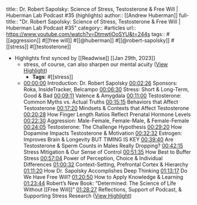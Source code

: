 title:: Dr. Robert Sapolsky: Science of Stress, Testosterone & Free Will | Huberman Lab Podcast #35 (highlights)
author:: [[Andrew Huberman]]
full-title:: "Dr. Robert Sapolsky: Science of Stress, Testosterone & Free Will | Huberman Lab Podcast \#35"
category:: #articles
url:: https://www.youtube.com/watch?v=DtmwtjOoSYU&t=244s
tags:: #[[aggression]] #[[free will]] #[[@huberman]] #[[@robert-sapolsky]] #[[stress]] #[[testosterone]]

- Highlights first synced by [[Readwise]] [[Jan 29th, 2023]]
	- stress, of course, can also sharpen our mental acuity ([View Highlight](https://read.readwise.io/read/01gqvjpakxc5v3p7wmhgwzhrra))
		- **Tags**: #[[stress]]
	- [00:00:00](https://www.youtube.com/watch?v=DtmwtjOoSYU&t=0s) Introduction: Dr. Robert Sapolsky [00:02:26](https://www.youtube.com/watch?v=DtmwtjOoSYU&t=146s) Sponsors: Roka, InsideTracker, Belcampo [00:06:30](https://www.youtube.com/watch?v=DtmwtjOoSYU&t=390s) Stress: Short & Long-Term, Good & Bad [00:09:11](https://www.youtube.com/watch?v=DtmwtjOoSYU&t=551s) Valence & Amygdala [00:11:00](https://www.youtube.com/watch?v=DtmwtjOoSYU&t=660s) Testosterone: Common Myths vs. Actual Truths [00:15:15](https://www.youtube.com/watch?v=DtmwtjOoSYU&t=915s) Behaviors that Affect Testosterone [00:17:20](https://www.youtube.com/watch?v=DtmwtjOoSYU&t=1040s) Mindsets & Contexts that Affect Testosterone [00:20:28](https://www.youtube.com/watch?v=DtmwtjOoSYU&t=1228s) How Finger Length Ratios Reflect Prenatal Hormone Levels [00:22:30](https://www.youtube.com/watch?v=DtmwtjOoSYU&t=1350s) Aggression: Male-Female, Female-Male, & Female-Female [00:24:05](https://www.youtube.com/watch?v=DtmwtjOoSYU&t=1445s) Testosterone: The Challenge Hypothesis [00:29:20](https://www.youtube.com/watch?v=DtmwtjOoSYU&t=1760s) How Dopamine Impacts Testosterone & Motivation [00:32:32](https://www.youtube.com/watch?v=DtmwtjOoSYU&t=1952s) Estrogen: Improves Brain & Longevity BUT TIMING IS KEY [00:39:40](https://www.youtube.com/watch?v=DtmwtjOoSYU&t=2380s) Are Testosterone & Sperm Counts in Males Really Dropping? [00:42:15](https://www.youtube.com/watch?v=DtmwtjOoSYU&t=2535s) Stress Mitigation & Our Sense of Control [00:51:35](https://www.youtube.com/watch?v=DtmwtjOoSYU&t=3095s) How Best to Buffer Stress [00:57:04](https://www.youtube.com/watch?v=DtmwtjOoSYU&t=3424s) Power of Perception, Choice & Individual Differences [01:00:32](https://www.youtube.com/watch?v=DtmwtjOoSYU&t=3632s) Context-Setting, Prefrontal Cortex & Hierarchy [01:11:20](https://www.youtube.com/watch?v=DtmwtjOoSYU&t=4280s) How Dr. Sapolsky Accomplishes Deep Thinking [01:13:17](https://www.youtube.com/watch?v=DtmwtjOoSYU&t=4397s) Do We Have Free Will? [01:20:50](https://www.youtube.com/watch?v=DtmwtjOoSYU&t=4850s) How to Apply Knowledge & Learning [01:23:44](https://www.youtube.com/watch?v=DtmwtjOoSYU&t=5024s) Robert’s New Book: “Determined: The Science of Life Without [[Free Will]]” [01:28:27](https://www.youtube.com/watch?v=DtmwtjOoSYU&t=5307s) Reflections, Support of Podcast, & Supporting Stress Research ([View Highlight](https://read.readwise.io/read/01gqvhypge2vp6r8tv43kdr473))